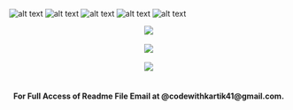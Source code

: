 ![alt text](https://lh3.googleusercontent.com/u/0/drive-viewer/AKGpihaA5klxEMM4d3Jl3Bkv6mXgRxgS9I1nTNzICNOj4WCoL2gbzRsmPGNuMQkK_zvcZ2BUaKUD6jrJD4XRkzxrK7j_DH-CX5_lOEk=w1920-h1032-rw-v1)
![alt text](https://lh3.googleusercontent.com/u/0/drive-viewer/AKGpihanwEzBDRViZLIhd8CyRC0U8gId-sB7Fkc6QcptXtKWrhkwPZzgzvYTOXzzANtS-FbImq3nahvsIz_h2Km9fzZaqkKeLyD3ltA=w1920-h1032-rw-v1)
![alt text](https://lh3.googleusercontent.com/u/0/drive-viewer/AKGpihbZtY8O782-PpPvSmjPklNQQmMpPA1G3ArCf_O3wiPluDQrmTyovXgm52sAHK4SRaoiLqUfgxMYXu3PAes_0KY7OJ6fAtZ0VBI=w1920-h1032-rw-v1)
![alt text](https://lh3.googleusercontent.com/u/0/drive-viewer/AKGpihaPKdg4sprnRE3_Cyzg2uRPifC6cj_sdLsbrS8esQeXBTl86uJd-VC7tM54lAt3Wh3gJCymoOrnYhacnFhOohUkvUk6zNkeaoE=w1920-h1032-rw-v1)
![alt text](https://lh3.googleusercontent.com/u/0/drive-viewer/AKGpihaDXQ90g-0OU2BxK1luaZqi27eMG4aUAXMk3_Twcr1GKZEk5aJ-kM2V9FlNvqE3SsoyyFI5o5sGiRS4DinnKe5qA9Gl1TLGToo=w1920-h1032-rw-v1)
<div id="header" align=center> 
  <img src="https://komarev.com/ghpvc/?username=Kartik-Patidar-7375&color=green&base=2781&style=for-the-badge">
  <br>
  <br>
  <img src="https://github-readme-stats.vercel.app/api?username=Kartik-Patidar-7375&theme=dark&width=200px">
  <br>
  <br> 
  <img src="https://streak-stats.demolab.com/?user=Kartik-Patidar-7375&theme=dark&width=200px">
  <br>
  <br>
  <h4>For Full Access of Readme File Email at @codewithkartik41@gmail.com.</h4>
</div>
